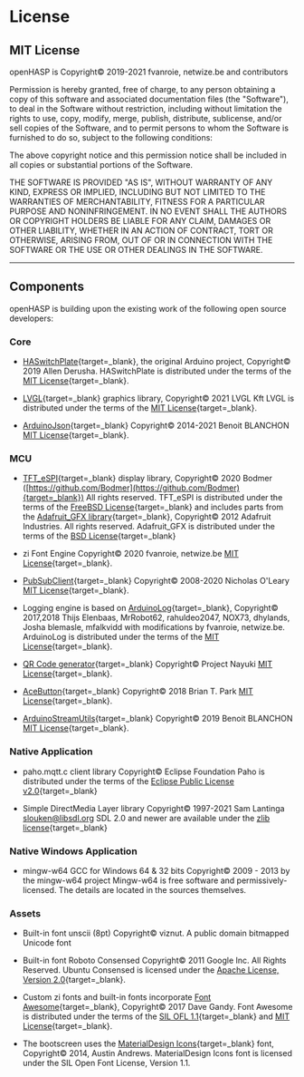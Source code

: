 <h1>License</h1>

## MIT License

openHASP is Copyright© 2019-2021 fvanroie, netwize.be and contributors

Permission is hereby granted, free of charge, to any person obtaining a copy
of this software and associated documentation files (the "Software"), to deal
in the Software without restriction, including without limitation the rights
to use, copy, modify, merge, publish, distribute, sublicense, and/or sell
copies of the Software, and to permit persons to whom the Software is
furnished to do so, subject to the following conditions:

The above copyright notice and this permission notice shall be included in all
copies or substantial portions of the Software.

THE SOFTWARE IS PROVIDED "AS IS", WITHOUT WARRANTY OF ANY KIND, EXPRESS OR
IMPLIED, INCLUDING BUT NOT LIMITED TO THE WARRANTIES OF MERCHANTABILITY,
FITNESS FOR A PARTICULAR PURPOSE AND NONINFRINGEMENT. IN NO EVENT SHALL THE
AUTHORS OR COPYRIGHT HOLDERS BE LIABLE FOR ANY CLAIM, DAMAGES OR OTHER
LIABILITY, WHETHER IN AN ACTION OF CONTRACT, TORT OR OTHERWISE, ARISING FROM,
OUT OF OR IN CONNECTION WITH THE SOFTWARE OR THE USE OR OTHER DEALINGS IN THE
SOFTWARE.

-------------------------------------------

## Components

openHASP is building upon the existing work of the following open source developers:

### Core

- [HASwitchPlate](https://github.com/HASwitchPlate/HASPone){target=_blank}, the original Arduino project,
  Copyright© 2019 Allen Derusha.
  HASwitchPlate is distributed under the terms of the [MIT License][1]{target=_blank}.

- [LVGL](https://lvgl.io/){target=_blank} graphics library,
  Copyright© 2021 LVGL Kft
  LVGL is distributed under the terms of the [MIT License][1]{target=_blank}.

- [ArduinoJson](https://arduinojson.org/){target=_blank}
  Copyright© 2014-2021 Benoit BLANCHON
  [MIT License][1]{target=_blank}.

### MCU

- [TFT_eSPI](https://github.com/Bodmer/TFT_eSPI){target=_blank} display library,
  Copyright© 2020 Bodmer ([https://github.com/Bodmer](https://github.com/Bodmer){target=_blank}) All rights reserved.
  TFT_eSPI is distributed under the terms of the [FreeBSD License][6]{target=_blank}
  and includes parts from the [Adafruit_GFX library](https://github.com/adafruit/Adafruit-GFX-Library){target=_blank},
  Copyright© 2012 Adafruit Industries. All rights reserved.
  Adafruit_GFX is distributed under the terms of the [BSD License][6]{target=_blank}

- zi Font Engine
  Copyright© 2020 fvanroie, netwize.be
  [MIT License][1]{target=_blank}.

- [PubSubClient](https://github.com/knolleary/pubsubclient){target=_blank}
  Copyright© 2008-2020 Nicholas O'Leary
  [MIT License][1]{target=_blank}.

- Logging engine is based on [ArduinoLog](https://github.com/thijse/Arduino-Log){target=_blank},
  Copyright© 2017,2018 Thijs Elenbaas, MrRobot62, rahuldeo2047, NOX73, dhylands, Josha blemasle, mfalkvidd
  with modifications by fvanroie, netwize.be.
  ArduinoLog is distributed under the terms of the [MIT License][1]{target=_blank}.

- [QR Code generator](https://github.com/nayuki/QR-Code-generator){target=_blank}
  Copyright© Project Nayuki
  [MIT License][1]{target=_blank}.

- [AceButton](https://github.com/bxparks/AceButton){target=_blank}
  Copyright© 2018 Brian T. Park
  [MIT License][1]{target=_blank}.

- [ArduinoStreamUtils](https://github.com/bblanchon/ArduinoStreamUtils){target=_blank}
  Copyright© 2019 Benoit BLANCHON
  [MIT License][1]{target=_blank}.

### Native Application

- paho.mqtt.c client library
  Copyright© Eclipse Foundation
  Paho is distributed under the terms of the [Eclipse Public License v2.0][5]{target=_blank}

- Simple DirectMedia Layer library
  Copyright© 1997-2021 Sam Lantinga <slouken@libsdl.org>
  SDL 2.0 and newer are available under the [zlib license][2]{target=_blank}

### Native Windows Application

- mingw-w64 GCC for Windows 64 & 32 bits
  Copyright© 2009 - 2013 by the mingw-w64 project
  Mingw-w64 is free software and permissively-licensed. The details are located in the sources themselves. 


### Assets

- Built-in font unscii (8pt)
  Copyright© viznut.
  A public domain bitmapped Unicode font 

- Built-in font Roboto Consensed
  Copyright© 2011 Google Inc. All Rights Reserved.
  Ubuntu Consensed is licensed under the [Apache License, Version 2.0][4]{target=_blank}.

- Custom zi fonts and built-in fonts incorporate [Font Awesome](http://fontawesome.io/){target=_blank},
  Copyright© 2017 Dave Gandy.
  Font Awesome is distributed under the terms of the [SIL OFL 1.1][3]{target=_blank} 
  and [MIT License][1]{target=_blank}.

- The bootscreen uses the [MaterialDesign Icons](https://materialdesignicons.com/){target=_blank} font,
  Copyright© 2014, Austin Andrews.
  MaterialDesign Icons font is licensed under the SIL Open Font License, Version 1.1.

[1]: http://opensource.org/licenses/MIT
[2]: https://www.zlib.net/zlib_license.html
[3]: http://scripts.sil.org/OFL
[4]: http://www.apache.org/licenses/LICENSE-2.0
[5]: https://www.eclipse.org/legal/epl-2.0/
[6]: https://opensource.org/licenses/BSD-2-Clause